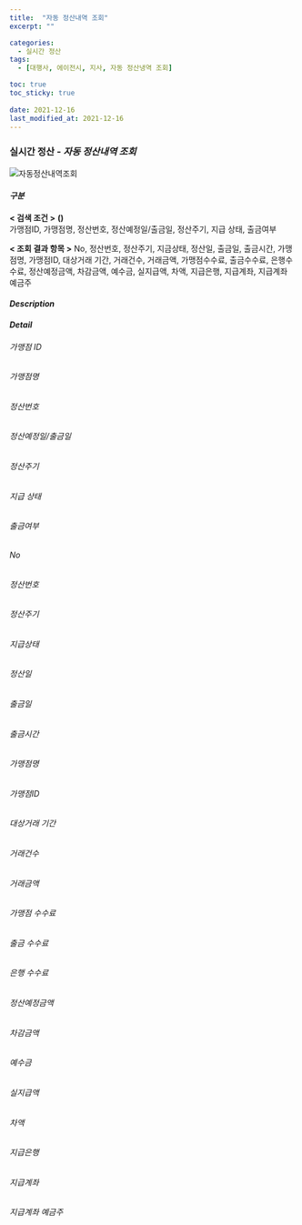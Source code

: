 ```yaml
---
title:  "자동 정산내역 조회"
excerpt: ""

categories:
  - 실시간 정산
tags:
  - [대행사, 에이전시, 지사, 자동 정산냉역 조회]

toc: true
toc_sticky: true
 
date: 2021-12-16
last_modified_at: 2021-12-16
---
```

### 실시간 정산 - *자동 정산내역 조회*
![자동정산내역조회]()

#### *구분* <br>
**< 검색 조건 >** **()**
<br>가맹점ID, 가맹점명, 정산번호, 정산예정일/출금일, 정산주기, 지급 상태, 출금여부

**< 조회 결과 항목 >** 
No, 정산번호, 정산주기, 지금상태, 정산일, 출금일, 출금시간, 가맹점명, 가맹점ID, 대상거래 기간, 거래건수, 거래금액, 가맹점수수료, 출금수수료, 은행수수료, 정산예정금액, 차감금액, 예수금, 실지급액, 차액, 지급은행, 지급계좌, 지급계좌 예금주

#### *Description*


#### *Detail*
###### 가맹점 ID
###### 가맹점명
###### 정산번호
###### 정산예정일/출금일
###### 정산주기
###### 지급 상태
###### 출금여부

###### No
###### 정산번호
###### 정산주기
###### 지급상태
###### 정산일
###### 출금일
###### 출금시간
###### 가맹점명
###### 가맹점ID
###### 대상거래 기간
###### 거래건수
###### 거래금액
###### 가맹점 수수료
###### 출금 수수료
###### 은행 수수료
###### 정산예정금액
###### 차감금액
###### 예수금
###### 실지급액
###### 차액
###### 지급은행
###### 지급계좌
###### 지급계좌 예금주


